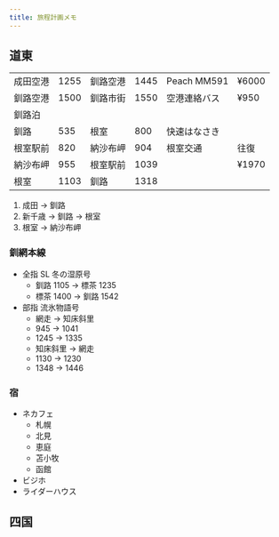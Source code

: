 ```yaml
---
title: 旅程計画メモ
---
```


## 道東

|          |      |          |      |              |       |
| -------- | ---- | -------- | ---- | ------------ | ----- |
| 成田空港 | 1255 | 釧路空港 | 1445 | Peach MM591  | ¥6000 |
| 釧路空港 | 1500 | 釧路市街 | 1550 | 空港連絡バス | ¥950  |
| 釧路泊   |      |          |      |              |       |
| 釧路     | 535  | 根室     | 800  | 快速はなさき |       |
| 根室駅前 | 820  | 納沙布岬 | 904  | 根室交通     | 往復  |
| 納沙布岬 | 955  | 根室駅前 | 1039 |              | ¥1970 |
| 根室     | 1103 | 釧路     | 1318 |              |       |

1. 成田 → 釧路
2. 新千歳 → 釧路 → 根室
3. 根室 → 納沙布岬

### 釧網本線

- 全指 SL 冬の湿原号
  - 釧路 1105 → 標茶 1235
  - 標茶 1400 → 釧路 1542
- 部指 流氷物語号
  - 網走 → 知床斜里
  - 945 → 1041
  - 1245 → 1335
  - 知床斜里 → 網走
  - 1130 → 1230
  - 1348 → 1446

### 宿

- ネカフェ
  - 札幌
  - 北見
  - 恵庭
  - 苫小牧
  - 函館
- ビジホ
- ライダーハウス

## 四国
